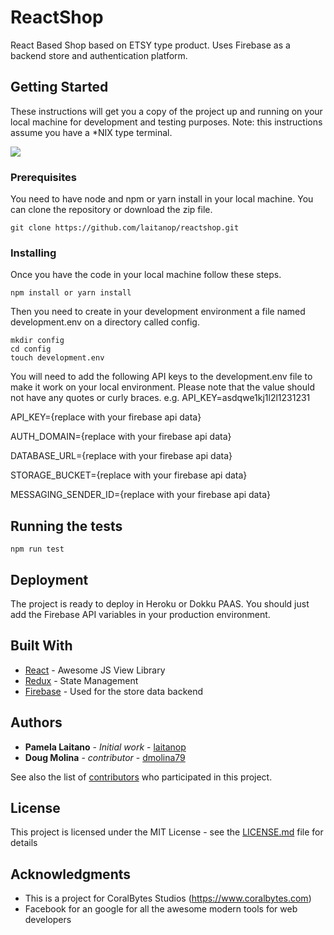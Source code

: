 # ReactShop

React Based Shop based on ETSY type product.
Uses Firebase as a backend store and authentication platform.

## Getting Started

These instructions will get you a copy of the project up and running on your local machine for development and testing purposes. Note: this instructions assume you have a *NIX type terminal.

<a href="http://localhost:3000/checkout?data=U2FsdGVkX19wigC%2BpOoktY%2Begydh1J7zlV6BcD2NfR%2FDTFxUoAE3gOaQ4FetUDcsnEfoXkl56zBNDRU2Jf226skvQCQqdbHuoPQ4aglRM%2Buga%2F9NwMiWqQX5po2Q4Jch3PnwbGvfI0MvgH5gknOGvZHdXMqW2rCWwqTgU79n%2FHrZrAWlvwgyHDlfwvcWxx2ALw%2BOk7Nk4c4T%2Bblq9nHZy9Q0UlWHOipDBq9lf2hdcdDOeXRVuAVuU6%2FA9azztq9yi0%2FcBJTKFDKXnPJ5vjNxYdiCKcMzU6h0gWZqS1MKv%2FAfCrYtCwi0qeJBIgUOkCD8v842dtwj6ZzGYS%2FCCBqQSWCUbhN3MJQ22fZ%2BXAQvaojOXo9ipQXov%2B7ZY9smXex4qoiUNFeeMNRcV09UxPj8wQ%3D%3D">
    <img src="https://stablepay.io/static/DonationsButtonBlueBlack.svg" >
</a>


### Prerequisites
You need to have node and npm or yarn install in your local machine.
You can clone the repository or download the zip file.

```
git clone https://github.com/laitanop/reactshop.git
```

### Installing

Once you have the code in your local machine follow these steps.

```
npm install or yarn install
```

Then you need to create in your development environment 
a file named development.env on a directory called config.

```
mkdir config
cd config
touch development.env
```

You will need to add the following API keys to the development.env file
to make it work on your local environment. Please note that the
value should not have any quotes or curly braces. e.g. API_KEY=asdqwe1kj1l2l1231231

API_KEY={replace with your firebase api data}

AUTH_DOMAIN={replace with your firebase api data}

DATABASE_URL={replace with your firebase api data}

STORAGE_BUCKET={replace with your firebase api data}

MESSAGING_SENDER_ID={replace with your firebase api data}

## Running the tests

```
npm run test
```

## Deployment

The project is ready to deploy in Heroku or Dokku PAAS.
You should just add the Firebase API variables in your production environment.

## Built With

* [React](https://facebook.github.io/react/) - Awesome JS View Library
* [Redux](http://redux.js.org/docs/introduction/) - State Management
* [Firebase](https://firebase.google.com/) - Used for the store data backend

## Authors

* **Pamela Laitano** - *Initial work* - [laitanop](https://github.com/laitanop)
* **Doug Molina** - *contributor* - [dmolina79](https://github.com/dmolina79/)

See also the list of [contributors]() who participated in this project.

## License

This project is licensed under the MIT License - see the [LICENSE.md](LICENSE.md) file for details

## Acknowledgments

* This is a project for CoralBytes Studios (https://www.coralbytes.com)
* Facebook for an google for all the awesome modern tools for web developers
